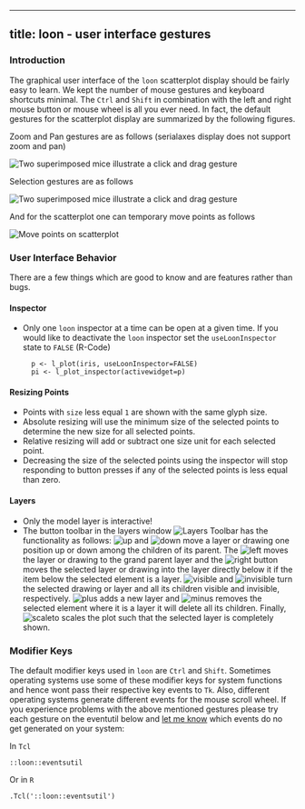 <script>
document.getElementById("ui").className += " selected";
</script>

---
title: loon - user interface gestures
---

### Introduction

The graphical user interface of the `loon` scatterplot display should
be fairly easy to learn. We kept the number of mouse gestures and
keyboard shortcuts minimal. The `Ctrl` and `Shift` in combination with
the left and right mouse button or mouse wheel is all you ever
need. In fact, the default gestures for the scatterplot display are
summarized by the following figures.

Zoom and Pan gestures are as follows (serialaxes display does not
support zoom and pan)

![Two superimposed mice illustrate a click and drag gesture](images/gestures_zoom_pan.png "Interaction Gestures: Zoom and Pan")

Selection gestures are as follows

![Two superimposed mice illustrate a click and drag gesture](images/gestures_select.png "Interaction Gestures: Selection")

And for the scatterplot one can temporary move points as follows

![Move points on scatterplot](images/gestures_move.png "Move points on scatterplot")


### User Interface Behavior

There are a few things which are good to know and are features rather
than bugs.


#### Inspector

* Only one `loon` inspector at a time can be open at a given time. If
  you would like to deactivate the `loon` inspector set the
  `useLoonInspector` state to `FALSE` (R-Code)

		p <- l_plot(iris, useLoonInspector=FALSE)
		pi <- l_plot_inspector(activewidget=p)


#### Resizing Points

* Points with `size` less equal `1` are shown with the same glyph
  size.
* Absolute resizing will use the minimum size of the selected points
  to determine the new size for all selected points.
* Relative resizing will add or subtract one size unit for each
  selected point.
* Decreasing the size of the selected points using the inspector will
  stop responding to button presses if any of the selected points is
  less equal than zero.

#### Layers

* Only the model layer is interactive!
* The button toolbar in the layers window
![Layers Toolbar](images/layers_buttons.png) has the functionality as
follows: ![up](images/icons/up.png) and ![down](images/icons/down.png)
move a layer or drawing one position up or down among the children of
its parent. The ![left](images/icons/left.png) moves the layer or
drawing to the grand parent layer and the
![right](images/icons/right.png) button moves the selected layer or
drawing into the layer directly below it if the item below the
selected element is a layer. ![visible](images/icons/visible.png) and
![invisible](images/icons/visible.png) turn the selected drawing or
layer and all its children visible and invisible,
respectively. ![plus](images/icons/plus.png) adds a new layer and
![minus](images/icons/minus.png) removes the selected element where it
is a layer it will delete all its children. Finally,
![scaleto](images/icons/scaleto.png) scales the plot such that the
selected layer is completely shown. 

### Modifier Keys

The default modifier keys used in `loon` are `Ctrl` and
`Shift`. Sometimes operating systems use some of these modifier keys
for system functions and hence wont pass their respective key events
to `Tk`. Also, different operating systems generate different events
for the mouse scroll wheel. If you experience problems with the above
mentioned gestures please try each gesture on the eventutil below and
[let me know](mailto:adrian@waddell.ch) which events do no get
generated on your system:

In `Tcl`

~~~
::loon::eventsutil
~~~

Or in `R`

~~~
.Tcl('::loon::eventsutil')
~~~


<!-- In Ubuntu you might have to
[change the default `Alt-drag` gesture behaviour](unity_disable_alt_drag.html). However
we were not successful so far. -->



